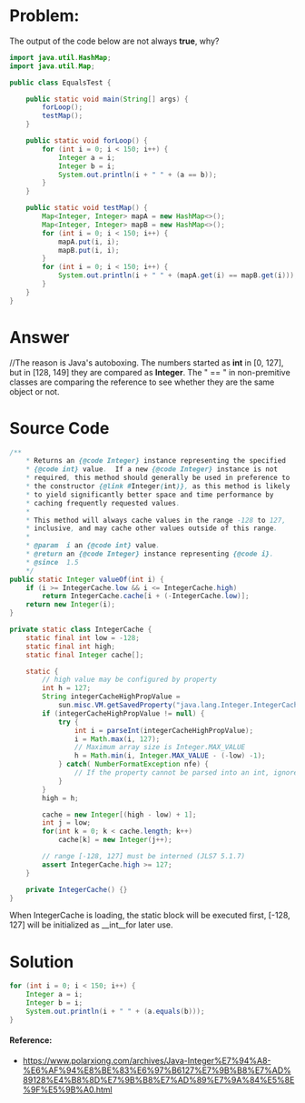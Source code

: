 # Problem:

The output of the code below are not always __true__, why?

```java
import java.util.HashMap;
import java.util.Map;

public class EqualsTest {

    public static void main(String[] args) {
        forLoop();
        testMap();
    }

    public static void forLoop() {
        for (int i = 0; i < 150; i++) {
            Integer a = i;
            Integer b = i;
            System.out.println(i + " " + (a == b));
        }
    }

    public static void testMap() {
        Map<Integer, Integer> mapA = new HashMap<>();
        Map<Integer, Integer> mapB = new HashMap<>();
        for (int i = 0; i < 150; i++) {
            mapA.put(i, i);
            mapB.put(i, i);
        }
        for (int i = 0; i < 150; i++) {
            System.out.println(i + " " + (mapA.get(i) == mapB.get(i)));
        }
    }
}
```

# Answer
//The reason is Java's autoboxing. The numbers started as __int__ in [0, 127], but in [128, 149] they are compared as __Integer__. The " == " in non-premitive classes are comparing the reference to see whether they are the same object or not.

# Source Code
```java
/**
    * Returns an {@code Integer} instance representing the specified
    * {@code int} value.  If a new {@code Integer} instance is not
    * required, this method should generally be used in preference to
    * the constructor {@link #Integer(int)}, as this method is likely
    * to yield significantly better space and time performance by
    * caching frequently requested values.
    *
    * This method will always cache values in the range -128 to 127,
    * inclusive, and may cache other values outside of this range.
    *
    * @param  i an {@code int} value.
    * @return an {@code Integer} instance representing {@code i}.
    * @since  1.5
    */
public static Integer valueOf(int i) {
    if (i >= IntegerCache.low && i <= IntegerCache.high)
        return IntegerCache.cache[i + (-IntegerCache.low)];
    return new Integer(i);
}

```

```java
private static class IntegerCache {
    static final int low = -128;
    static final int high;
    static final Integer cache[];

    static {
        // high value may be configured by property
        int h = 127;
        String integerCacheHighPropValue =
            sun.misc.VM.getSavedProperty("java.lang.Integer.IntegerCache.high");
        if (integerCacheHighPropValue != null) {
            try {
                int i = parseInt(integerCacheHighPropValue);
                i = Math.max(i, 127);
                // Maximum array size is Integer.MAX_VALUE
                h = Math.min(i, Integer.MAX_VALUE - (-low) -1);
            } catch( NumberFormatException nfe) {
                // If the property cannot be parsed into an int, ignore it.
            }
        }
        high = h;

        cache = new Integer[(high - low) + 1];
        int j = low;
        for(int k = 0; k < cache.length; k++)
            cache[k] = new Integer(j++);

        // range [-128, 127] must be interned (JLS7 5.1.7)
        assert IntegerCache.high >= 127;
    }

    private IntegerCache() {}
}
```
When IntegerCache is loading, the static block will be executed first, [-128, 127] will be initialized as __int__for later use.

# Solution
```java
for (int i = 0; i < 150; i++) {
    Integer a = i;
    Integer b = i;
    System.out.println(i + " " + (a.equals(b)));
}
```

#### Reference:

  * https://www.polarxiong.com/archives/Java-Integer%E7%94%A8-%E6%AF%94%E8%BE%83%E6%97%B6127%E7%9B%B8%E7%AD%89128%E4%B8%8D%E7%9B%B8%E7%AD%89%E7%9A%84%E5%8E%9F%E5%9B%A0.html

